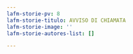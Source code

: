 ```yaml
---
lafm-storie-pv: 8
lafm-storie-titulo: AVVISO DI CHIAMATA
lafm-storie-image: ''
lafm-storie-autores-list: []

---
```

